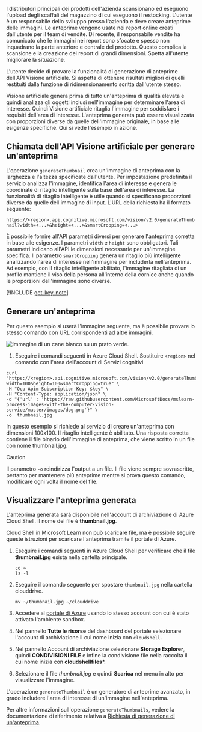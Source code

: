 I distributori principali dei prodotti dell'azienda scansionano ed eseguono l'upload degli scaffali del magazzino di cui eseguono il restocking. L'utente è un responsabile dello sviluppo presso l'azienda e deve creare anteprime delle immagini. Le anteprime vengono usate nei report online creati dall'utente per il team di vendite. Di recente, il responsabile vendite ha comunicato che le immagini nei report sono sfocate e spesso non inquadrano la parte anteriore e centrale del prodotto. Questo complica la scansione e la creazione del report di grandi dimensioni. Spetta all'utente migliorare la situazione.

L'utente decide di provare la funzionalità di generazione di anteprime dell'API Visione artificiale. Si aspetta di ottenere risultati migliori di quelli restituiti dalla funzione di ridimensionamento scritta dall'utente stesso.

Visione artificiale genera prima di tutto un'anteprima di qualità elevata e quindi analizza gli oggetti inclusi nell'immagine per determinare l'area di interesse. Quindi Visione artificiale ritaglia l'immagine per soddisfare i requisiti dell'area di interesse. L'anteprima generata può essere visualizzata con proporzioni diverse da quelle dell'immagine originale, in base alle esigenze specifiche. Qui si vede l'esempio in azione.

## <a name="calling-the-computer-vision-api-to-generate-a-thumbnail"></a>Chiamata dell'API Visione artificiale per generare un'anteprima

L'operazione `generateThumbnail` crea un'immagine di anteprima con la larghezza e l'altezza specificate dall'utente. Per impostazione predefinita il servizio analizza l'immagine, identifica l'area di interesse e genera le coordinate di ritaglio intelligente sulla base dell'area di interesse. La funzionalità di ritaglio intelligente è utile quando si specificano proporzioni diverse da quelle dell'immagine di input. L'URL della richiesta ha il formato seguente:

`https://<region>.api.cognitive.microsoft.com/vision/v2.0/generateThumbnail?width=<...>&height=<...>&smartCropping=<...>`

È possibile fornire all'API parametri diversi per generare l'anteprima corretta in base alle esigenze. I parametri `width` e `height` sono obbligatori. Tali parametri indicano all'API le dimensioni necessarie per un'immagine specifica. Il parametro `smartCropping` genera un ritaglio più intelligente analizzando l'area di interesse nell'immagine per includerla nell'anteprima. Ad esempio, con il ritaglio intelligente abilitato, l'immagine ritagliata di un profilo mantiene il viso della persona all'interno della cornice anche quando le proporzioni dell'immagine sono diverse.

[!INCLUDE [get-key-note](./get-key.md)]

## <a name="generate-a-thumbnail"></a>Generare un'anteprima

Per questo esempio si userà l'immagine seguente, ma è possibile provare lo stesso comando con URL corrispondenti ad altre immagini.

![Immagine di un cane bianco su un prato verde.](../media/4-dog.png)

1. Eseguire i comandi seguenti in Azure Cloud Shell. Sostituire `<region>` nel comando con l'area dell'account di Servizi cognitivi

```azurecli
curl "https://<region>.api.cognitive.microsoft.com/vision/v2.0/generateThumbnail?width=100&height=100&smartCropping=true" \
-H "Ocp-Apim-Subscription-Key: $key" \
-H "Content-Type: application/json" \
-d "{'url' : 'https://raw.githubusercontent.com/MicrosoftDocs/mslearn-process-images-with-the-computer-vision-service/master/images/dog.png'}" \
-o  thumbnail.jpg
```

In questo esempio si richiede al servizio di creare un'anteprima con dimensioni 100x100. Il ritaglio intelligente è abilitato. Una risposta corretta contiene il file binario dell'immagine di anteprima, che viene scritto in un file con nome thumbnail.jpg.

> [!CAUTION]
> Il parametro `-o` reindirizza l'output a un file. Il file viene sempre sovrascritto, pertanto per mantenere più anteprime mentre si prova questo comando, modificare ogni volta il nome del file.

## <a name="view-the-generated-thumbnail"></a>Visualizzare l'anteprima generata

L'anteprima generata sarà disponibile nell'account di archiviazione di Azure Cloud Shell. Il nome del file è **thumbnail.jpg**.

Cloud Shell in Microsoft Learn non può scaricare file, ma è possibile seguire queste istruzioni per scaricare l'anteprima tramite il portale di Azure.

1. Eseguire i comandi seguenti in Azure Cloud Shell per verificare che il file **thumbnail.jpg** esista nella cartella principale.

    ```azurecli
    cd ~
    ls -l
    ```



1. Eseguire il comando seguente per spostare `thumbnail.jpg` nella cartella clouddrive.

    ```azurecli
    mv ~/thumbnail.jpg ~/clouddrive
    ```
1. Accedere al [portale di Azure](https://portal.azure.com/learn.docs.microsoft.com?azure-portal=true) usando lo stesso account con cui è stato attivato l'ambiente sandbox.
1. Nel pannello **Tutte le risorse** del dashboard del portale selezionare l'account di archiviazione il cui nome inizia con `cloudshell`.
1. Nel pannello Account di archiviazione selezionare **Storage Explorer**, quindi **CONDIVISIONI FILE** e infine la condivisione file nella raccolta il cui nome inizia con **cloudshellfiles***.
1. Selezionare il file *thunbnail.jpg* e quindi **Scarica** nel menu in alto per visualizzare l'immagine.

L'operazione `generateThumbnail` è un generatore di anteprime avanzato, in grado includere l'area di interesse di un'immagine nell'anteprima.

Per altre informazioni sull'operazione `generateThumbnails`, vedere la documentazione di riferimento relativa a [Richiesta di generazione di un'anteprima](https://westus.dev.cognitive.microsoft.com/docs/services/5adf991815e1060e6355ad44/operations/56f91f2e778daf14a499e1fb).